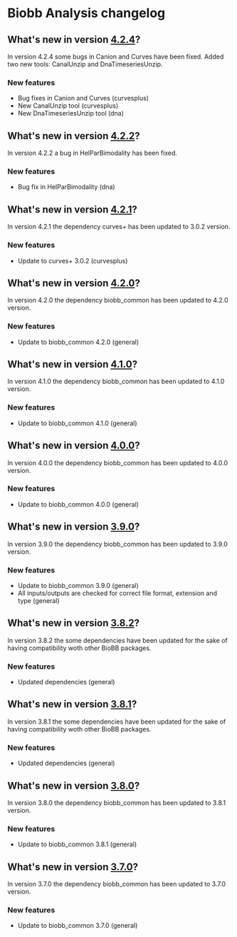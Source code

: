 # Biobb Analysis changelog

## What's new in version [4.2.4](https://github.com/bioexcel/biobb_dna/releases/tag/v4.2.4)?
In version 4.2.4 some bugs in Canion and Curves have been fixed. Added two new tools: CanalUnzip and DnaTimeseriesUnzip.

### New features

* Bug fixes in Canion and Curves (curvesplus)
* New CanalUnzip tool (curvesplus)
* New DnaTimeseriesUnzip tool (dna)

## What's new in version [4.2.2](https://github.com/bioexcel/biobb_dna/releases/tag/v4.2.2)?
In version 4.2.2 a bug in HelParBimodality has been fixed.

### New features

* Bug fix in HelParBimodality (dna)

## What's new in version [4.2.1](https://github.com/bioexcel/biobb_dna/releases/tag/v4.2.1)?
In version 4.2.1 the dependency curves+ has been updated to 3.0.2 version.

### New features

* Update to curves+ 3.0.2 (curvesplus)

## What's new in version [4.2.0](https://github.com/bioexcel/biobb_dna/releases/tag/v4.2.0)?
In version 4.2.0 the dependency biobb_common has been updated to 4.2.0 version.

### New features

* Update to biobb_common 4.2.0 (general)

## What's new in version [4.1.0](https://github.com/bioexcel/biobb_dna/releases/tag/v4.1.0)?
In version 4.1.0 the dependency biobb_common has been updated to 4.1.0 version.

### New features

* Update to biobb_common 4.1.0 (general)

## What's new in version [4.0.0](https://github.com/bioexcel/biobb_dna/releases/tag/v4.0.0)?
In version 4.0.0 the dependency biobb_common has been updated to 4.0.0 version.

### New features

* Update to biobb_common 4.0.0 (general)

## What's new in version [3.9.0](https://github.com/bioexcel/biobb_dna/releases/tag/v3.9.0)?
In version 3.9.0 the dependency biobb_common has been updated to 3.9.0 version.

### New features

* Update to biobb_common 3.9.0 (general)
* All inputs/outputs are checked for correct file format, extension and type (general)

## What's new in version [3.8.2](https://github.com/bioexcel/biobb_dna/releases/tag/v3.8.2)?
In version 3.8.2 the some dependencies have been updated for the sake of having compatibility woth other BioBB packages. 

### New features

* Updated dependencies (general)

## What's new in version [3.8.1](https://github.com/bioexcel/biobb_dna/releases/tag/v3.8.1)?
In version 3.8.1 the some dependencies have been updated for the sake of having compatibility woth other BioBB packages. 

### New features

* Updated dependencies (general)

## What's new in version [3.8.0](https://github.com/bioexcel/biobb_dna/releases/tag/v3.8.0)?
In version 3.8.0 the dependency biobb_common has been updated to 3.8.1 version. 

### New features

* Update to biobb_common 3.8.1 (general)

## What's new in version [3.7.0](https://github.com/bioexcel/biobb_dna/releases/tag/v3.7.0)?
In version 3.7.0 the dependency biobb_common has been updated to 3.7.0 version. 

### New features

* Update to biobb_common 3.7.0 (general)
